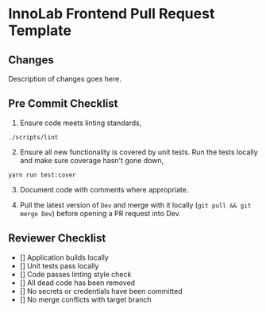 # InnoLab Frontend Pull Request Template

## Changes

Description of changes goes here.

## Pre Commit Checklist

1. Ensure code meets linting standards,

```shell
./scripts/lint
```

2. Ensure all new functionality is covered by unit tests. Run the tests locally and make sure coverage hasn't gone down,

```shell
yarn run test:cover
```

3. Document code with comments where appropriate.

4. Pull the latest version of `Dev` and merge with it locally (`git pull && git merge Dev`) before opening a PR request into Dev.

## Reviewer Checklist

- [] Application builds locally
- [] Unit tests pass locally
- [] Code passes linting style check
- [] All dead code has been removed
- [] No secrets or credentials have been committed
- [] No merge conflicts with target branch